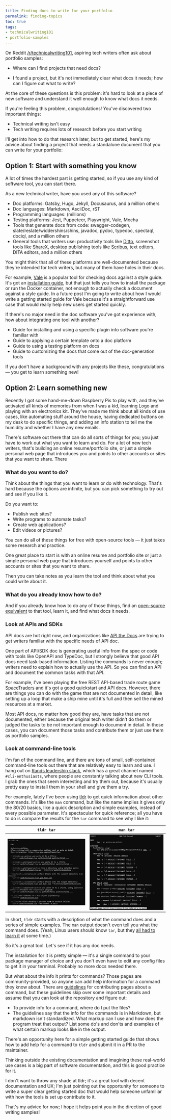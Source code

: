 ```yaml
---
title: Finding docs to write for your portfolio
permalink: finding-topics
toc: true
tags:
- technicalwriting101
- portfolio-samples
---
```


On Reddit [/r/technicalwriting101](https://www.reddit.com/r/technicalwriting101/), aspiring tech writers often ask about portfolio samples:

- Where can I find projects that need docs?
<!--more-->
- I found a project, but it's not immediately clear what docs it needs; how can I figure out what to write?

At the core of these questions is this problem: it's hard to look at a piece of new software and understand it well enough to know what docs it needs.

If you're feeling this problem, congratulations!
You've discovered two important things:

- Technical writing isn't easy
- Tech writing requires lots of research before you start writing

I'll get into how to do that research later, but to get started, here's my advice about finding a project that needs a standalone document that you can write for your portfolio:

## Option 1: Start with something you know

A lot of times the hardest part is getting started, so if you use any kind of software tool, you can start there.

As a new technical writer, have you used any of this software?

- Doc platforms: Gatsby, Hugo, Jekyll, Docusaurus, and a million others
- Doc languages: Markdown, AsciiDoc, rST
- Programming languages: (millions)
- Testing platforms: Jest, Puppeteer, Playwright, Vale, Mocha
- Tools that generate docs from code: swagger-codegen, slate/reslate/widdershins/shins, javadoc, pydoc, typedoc, spectaql, dociql, and a million others
- General tools that writers use: productivity tools like [Ditto](https://github.com/sabrogden/Ditto), screenshot tools like [ShareX](https://getsharex.com/), desktop publishing tools like [Scribus](https://www.scribus.net/), text editors, DITA editors, and a million others

You might think that all of these platforms are well-documented because they're intended for tech writers, but many of them have holes in their docs.

For example, [Vale](https://vale.sh) is a popular tool for checking docs against a style guide.
It's got an [installation guide](https://vale.sh/docs/vale-cli/installation/), but that just tells you how to install the package or run the Docker container, not enough to actually check a document against a style guide.
In a future post I'm going to write about how I would write a getting started guide for Vale because it's a straightforward use case that would really help new users get started quickly.

If there's no major need in the doc software you've got experience with, how about integrating one tool with another?

- Guide for installing and using a specific plugin into software you're familiar with
- Guide to applying a certain template onto a doc platform
- Guide to using a testing platform on docs
- Guide to customizing the docs that come out of the doc-generation tools

If you don't have a background with any projects like these, congratulations — you get to learn something new!

## Option 2: Learn something new

Recently I got some hand-me-down Raspberry Pis to play with, and they've activated all kinds of memories from when I was a kid, learning Logo and playing with an electronics kit.
They've made me think about all kinds of use cases, like automating stuff around the house, having dedicated buttons on my desk to do specific things, and adding an info station to tell me the humidity and whether I have any new emails.

There's software out there that can do all sorts of things for you; you just have to work out what you want to learn and do.
For a lot of new tech writers, that's building an online resume/portfolio site, or just a simple personal web page that introduces you and points to other accounts or sites that you want to share.
There

### What do you want to do?

Think about the things that you want to learn or do with technology.
That's hard because the options are infinite, but you can pick something to try out and see if you like it.

Do you want to:

- Publish web sites?
- Write programs to automate tasks?
- Create web applications?
- Edit videos or pictures?

You can do all of these things for free with open-source tools — it just takes some research and practice.

One great place to start is with an online resume and portfolio site or just a simple personal web page that introduces yourself and points to other accounts or sites that you want to share.

Then you can take notes as you learn the tool and think about what you could write about it.

### What do you already know how to do?

And if you already know how to do any of those things, find an [open-source equivalent](https://github.com/btw-so/open-source-alternatives) to that tool, learn it, and find what docs it needs.

### Look at APIs and SDKs

API docs are hot right now, and organizations like [API the Docs](https://apithedocs.org/) are trying to get writers familiar with the specific needs of API doc.

One part of API/SDK doc is generating useful info from the spec or code with tools like OpenAPI and TypeDoc, but I strongly believe that good API docs need task-based information.
Listing the commands is never enough; writers need to explain how to actually use the API.
So you can find an API and document the common tasks with that API.

For example, I've been playing the free REST API-based trade route game [SpaceTraders](https://spacetraders.io/) and it's got a good quickstart and API docs.
However, there are things you can do with the game that are not documented in detail, like setting up a loop that make a ship mine until it's full and then sell the mined resources at a market.

Most API docs, no matter how good they are, have tasks that are not documented, either because the original tech writer didn't do them or judged the tasks to be not important enough to document in detail.
In those cases, you can document those tasks and contribute them or just use them as portfolio samples.

### Look at command-line tools

I'm fan of the command line, and there are tons of small, self-contained command-line tools out there that are relatively easy to learn and use.
I hang out on [Rands leadership slack](https://randsinrepose.com/welcome-to-rands-leadership-slack/), which has a great channel named `#cli-enthusiasts`, where people are constantly talking about new CLI tools.
I grab the ones that seem interesting and try them out, because it's usually pretty easy to install them in your shell and give them a try.

For example, lately I've been using [tldr](https://github.com/tldr-pages/tldr) to get quick information about other commands.
It's like the `man` command, but like the name implies it gives only the 80/20 basics, like a quick description and simple examples, instead of every possible parameter.
It's spectacular for quick reference; all you have to do is compare the results for the `tar` command to see why I like it:

| `tldr tar` | `man tar` |
|---|---|
| ![The output of the `tldr` command for the `tar` command](/assets/images/blog/tldr-tar.png) | ![The output of the `man` command for the `tar` command](/assets/images/blog/man-tar.png) |

In short, `tldr` starts with a description of what the command does and a series of simple examples.
The `man` output doesn't even tell you what the command does.
(Yeah, Linux users should know `tar`, but they [all had to learn it](https://xkcd.com/1168/) at some time.)

So it's a great tool.
Let's see if it has any doc needs.

The installation for it is pretty simple — it's a single command to your package manager of choice and you don't even have to edit any config files to get it in your terminal.
Probably no more docs needed there.

But what about the info it prints for commands?
Those pages are community-provided, so anyone can add help information for a command they know about.
There are [guidelines](https://github.com/tldr-pages/tldr/blob/main/CONTRIBUTING.md) for contributing pages about a command, but these guidelines skip over some important details and assume that you can look at the repository and figure out:

- To provide info for a command, where do I put the files?
- The guidelines say that the info for the commands is in Markdown, but markdown isn't standardized. What markup can I use and how does the program treat that output? List some do's and don'ts and examples of what certain markup looks like in the output.

There's an opportunity here for a simple getting started guide that shows how to add help for a command to `tldr` and submit it in a PR to the maintainer.

Thinking outside the existing documentation and imagining these real-world use cases is a big part of software documentation, and this is good practice for it.

I don't want to throw any shade at tldr; it's a great tool with decent documentation and UX; I'm just pointing out the opportunity for someone to write a super clear getting started doc that would help someone unfamiliar with how the tools is set up contribute to it.

That's my advice for now; I hope it helps point you in the direction of good writing samples!
